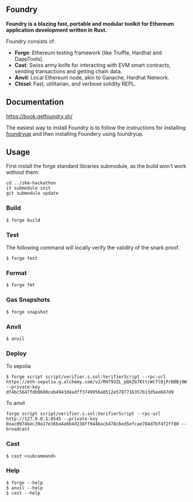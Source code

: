 ## Foundry

**Foundry is a blazing fast, portable and modular toolkit for Ethereum application development written in Rust.**

Foundry consists of:

-   **Forge**: Ethereum testing framework (like Truffle, Hardhat and DappTools).
-   **Cast**: Swiss army knife for interacting with EVM smart contracts, sending transactions and getting chain data.
-   **Anvil**: Local Ethereum node, akin to Ganache, Hardhat Network.
-   **Chisel**: Fast, utilitarian, and verbose solidity REPL.

## Documentation

https://book.getfoundry.sh/

The easiest way to install Foundry is to follow the instructions for installing [foundryup](https://book.getfoundry.sh/getting-started/installation#using-foundryup) and then installing Foundery using foundryup.

## Usage
First install the forge standard libraries submodule, as the build won't work without them:

```
cd ../zkm-hackathon
it submodule init
git submodule update

```

### Build

```shell
$ forge build
```

### Test

The following command will locally verify the validity of the snark proof.

```shell
$ forge test 
```

### Format

```shell
$ forge fmt
```

### Gas Snapshots

```shell
$ forge snapshot
```

### Anvil

```shell
$ anvil
```

### Deploy

To sepolia

```shell
$ forge script script/verifier.s.sol:VerifierScript --rpc-url https://eth-sepolia.g.alchemy.com/v2/RH793ZL_pQkZb7KttcWcTlOjPrN0BjOW --private-key df4bc5647fdb9600ceb4943d4adff3749956a8512e5707716357b13d5ee687d9
```

To anvil

```
forge script script/verifier.s.sol:VerifierScript --rpc-url http://127.0.0.1:8545 --private-key 0xac0974bec39a17e36ba4a6b4d238ff944bacb478cbed5efcae784d7bf4f2ff80 --broadcast

```
### Cast

```shell
$ cast <subcommand>
```

### Help

```shell
$ forge --help
$ anvil --help
$ cast --help
```
